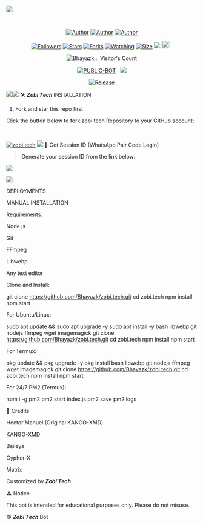 <img align="center" height="auto"  
src="https://i.ibb.co/bjRMbTzk/shaban-md.jpg">


<br>

</p>  
<p align="center">  
<a href="https://github.com/Bhayazk"><img title="Author" src="https://img.shields.io/badge/Bhayazk-blue?style=for-the-badge&logo=Github"></a> <a href="https://youtube.com/@official_manuel"><img title="Author" src="https://img.shields.io/badge/YT CHANNEL-darkred?style=for-the-badge&logo=youtube"></a> <a href="https://wa.me/233509977126"><img title="Author" src="https://img.shields.io/badge/Contact Me-darkgreen?style=for-the-badge&logo=whatsapp"></a>  
<p/>    <p align="center">  
<a href="https://github.com/Bhayazk/zobi.tech/followers"><img title="Followers" src="https://img.shields.io/github/followers/Bhayazk?color=purple&style=flat-square"></a>  
<a href="https://github.com/Bhayazk/zobi.tech/stargazers/"><img title="Stars" src="https://img.shields.io/github/stars/Bhayazk/zobi.tech?color=blue&style=flat-square"></a>  
<a href="https://github.com/Bhayazk/zobi.tech/network/members"><img title="Forks" src="https://img.shields.io/github/forks/Bhayazk/zobi.tech?color=blue&style=flat-square"></a>  
<a href="https://github.com/Bhayazk/zobi.tech/watchers"><img title="Watching" src="https://img.shields.io/github/watchers/Bhayazk/zobi.tech?label=Watchers&color=blue&style=flat-square"></a>  
<a href="https://github.com/Bhayazk/zobi.tech/"><img title="Size" src="https://img.shields.io/github/repo-size/Bhayazk/zobi.tech?style=flat-square&color=green"></a>  
<a href="https://hits.seeyoufarm.com"><img src="https://hits.seeyoufarm.com/api/count/incr/badge.svg?url=https%3A%2F%2Fgithub.com%2FBhayazk%2Fzobi.tech&count_bg=%2379C83D&title_bg=%23555555&icon=probot.svg&icon_color=%2300FF6D&title=hits&edge_flat=false"/></a>  
<a href="https://github.com/Bhayazk/zobi.tech/graphs/commit-activity"><img height="20" src="https://img.shields.io/badge/Maintained%3F-yes-green.svg"></a>&nbsp;&nbsp;</a>  
<p align="center"><img src="https://profile-counter.glitch.me/{zobi.tech}/count.svg" alt="Bhayazk :: Visitor's Count" /></p>  
<p align="center">  
<a href="https://github.com/Bhayazk/zobi.tech"><img title="PUBLIC-BOT" src="https://img.shields.io/static/v1?label=Language&message=English&style=flat-square&color=darkpink"></a> &nbsp;  
  <img src="https://komarev.com/ghpvc/?username=zobi.tech&label=VIEWS&style=flat-square&color=blue" />  
</a>  
<p align="center">  
  <a href="https://github.com/Bhayazk/zobi.tech"><img title="Release" src="https://img.shields.io/badge/Release-beta%20v2.0-darkcyan.svg?style=for-the-badge&logo=appveyor" /></a>  <p align='center'>  
    </p>  
<a><img src='https://i.imgur.com/LyHic3i.gif'/></a><a><img src='https://i.imgur.com/LyHic3i.gif'/></a>  🛠️ 𝒁𝒐𝒃𝒊 𝑻𝒆𝒄𝒉 INSTALLATION

1. Fork and star this repo first



Click the button below to fork zobi.tech Repository to your GitHub account:

  <br>  
<p align="left">  
<a href="https://github.com/Bhayazk/zobi.tech/fork"><img title="zobi.tech" src="https://img.shields.io/badge/FORK-ZOBI.TECH?color=darkblue&style=for-the-badge&logo=stackshare"></a>  
<a><img src='https://i.imgur.com/LyHic3i.gif'/>  🔑 Get Session ID (WhatsApp Pair Code Login)

> Generate your session ID from the link below:



<p align="left">  
  <a href="https://kango-ef1f620b32d8.herokuapp.com/?">  
    <img src="https://img.shields.io/badge/%F0%9F%9A%80%20FIRST%20PAIR%20CODE%20WEB-ffcc00?style=for-the-badge"/>  
  </a>  
</p>  
<p align="left">  
  <a href="https://pair-xmd-kango.onrender.com/pair?">  
    <img src="https://img.shields.io/badge/%F0%9F%9A%80%20SECOND%20PAIR%20CODE%20WEB-ffcc00?style=for-the-badge"/>  
  </a>  
</p>  DEPLOYMENTS







MANUAL INSTALLATION

Requirements:

Node.js

Git

FFmpeg

Libwebp

Any text editor


Clone and Install:

git clone https://github.com/Bhayazk/zobi.tech.git
cd zobi.tech
npm install
npm start

For Ubuntu/Linux:

sudo apt update && sudo apt upgrade -y
sudo apt install -y bash libwebp git nodejs ffmpeg wget imagemagick
git clone https://github.com/Bhayazk/zobi.tech.git
cd zobi.tech
npm install
npm start

For Termux:

pkg update && pkg upgrade -y
pkg install bash libwebp git nodejs ffmpeg wget imagemagick
git clone https://github.com/Bhayazk/zobi.tech.git
cd zobi.tech
npm install
npm start

For 24/7 PM2 (Termux):

npm i -g pm2
pm2 start index.js
pm2 save
pm2 logs

👤 Credits

Hector Manuel (Original KANGO-XMD)

KANGO-XMD

Baileys

Cypher-X

Matrix

Customized by 𝒁𝒐𝒃𝒊 𝑻𝒆𝒄𝒉


⚠️ Notice

This bot is intended for educational purposes only. Please do not misuse.


© 𝒁𝒐𝒃𝒊 𝑻𝒆𝒄𝒉 Bot


